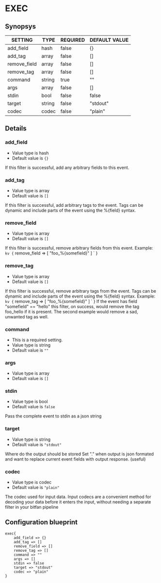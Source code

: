 # EXEC


## Synopsys


|   SETTING    |  TYPE  | REQUIRED | DEFAULT VALUE |
|--------------|--------|----------|---------------|
| add_field    | hash   | false    | {}            |
| add_tag      | array  | false    | []            |
| remove_field | array  | false    | []            |
| remove_tag   | array  | false    | []            |
| command      | string | true     | ""            |
| args         | array  | false    | []            |
| stdin        | bool   | false    | false         |
| target       | string | false    | "stdout"      |
| codec        | codec  | false    | "plain"       |


## Details

### add_field
* Value type is hash
* Default value is `{}`

If this filter is successful, add any arbitrary fields to this event.

### add_tag
* Value type is array
* Default value is `[]`

If this filter is successful, add arbitrary tags to the event. Tags can be dynamic
and include parts of the event using the %{field} syntax.

### remove_field
* Value type is array
* Default value is `[]`

If this filter is successful, remove arbitrary fields from this event. Example:
` kv {
`   remove_field => [ "foo_%{somefield}" ]
` }

### remove_tag
* Value type is array
* Default value is `[]`

If this filter is successful, remove arbitrary tags from the event. Tags can be dynamic and include parts of the event using the %{field} syntax.
Example:
` kv {
`   remove_tag => [ "foo_%{somefield}" ]
` }
If the event has field "somefield" == "hello" this filter, on success, would remove the tag foo_hello if it is present. The second example would remove a sad, unwanted tag as well.

### command
* This is a required setting.
* Value type is string
* Default value is `""`



### args
* Value type is array
* Default value is `[]`



### stdin
* Value type is bool
* Default value is `false`

Pass the complete event to stdin as a json string

### target
* Value type is string
* Default value is `"stdout"`

Where do the output should be stored
Set "." when output is json formated and want to replace current event fields with output
response. (useful)

### codec
* Value type is codec
* Default value is `"plain"`

The codec used for input data. Input codecs are a convenient method for decoding
your data before it enters the input, without needing a separate filter in your bitfan pipeline



## Configuration blueprint

```
exec{
	add_field => {}
	add_tag => []
	remove_field => []
	remove_tag => []
	command => ""
	args => []
	stdin => false
	target => "stdout"
	codec => "plain"
}
```
